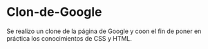 # Clon-de-Google
Se realizo un clone de la página de Google y coon el fin de poner en práctica los conocimientos de CSS y HTML.
